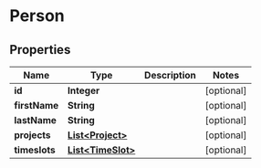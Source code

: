# Person

## Properties
Name | Type | Description | Notes
------------ | ------------- | ------------- | -------------
**id** | **Integer** |  |  [optional]
**firstName** | **String** |  |  [optional]
**lastName** | **String** |  |  [optional]
**projects** | [**List&lt;Project&gt;**](Project.md) |  |  [optional]
**timeslots** | [**List&lt;TimeSlot&gt;**](TimeSlot.md) |  |  [optional]
